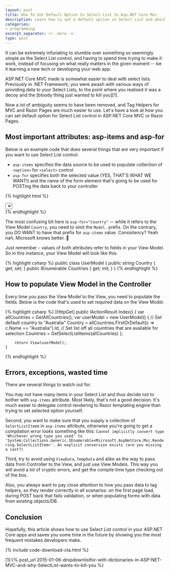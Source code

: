 ```yaml
---
layout: post
title: How To Set Default Option In Select List In Asp.NET Core Mvc
description: Learn how to set a default option in Select List and which mistakes to avoid to save time
categories:
- programming
excerpt_separator: <!--more-->
type: post
---
```

It can be extremely infuriating to stumble over something so seemingly simple as the Select List
control, and having to spend time trying to make it work, instead of focusing on what really matters
in the given moment -- be it learning a new tech or developing your web app.

ASP.NET Core MVC made is somewhat easier to deal with select lists. Previously in .NET Framework,
you were awash with various ways of providing data to your Select Lists, to the point where you
realised it was a decoy and the [bloody thing just wanted to kill you][1].

Now a lot of ambiguity seems to have been removed, and Tag Helpers for MVC and Razor Pages are much
easier to use. Let's have a look at how you can set default option for Select List control in ASP.NET Core MVC or
Razor Pages.

<!--more-->
## Most important attributes: asp-items and asp-for
Below is an example code that does several things that are very important if you want to use Select
List control:

- `asp-items` specifies the data source to be used to populate collection of `<option>` for `<select>`
  control
- `asp-for` specifies both the selected value (YES, THAT'S WHAT WE WANT!) and the name of the 
  form element that's going to be used for POSTing the data back to your controller

{% highlight html %}
  <div class="form-group">
      <select asp-for="Country" asp-items="Model.Countries" class="form-control" aria-label="Select your country">
      </select>
  </div>
{% endhighlight %}

The most confusing bit here is `asp-for="Country"` -- while it refers to the View Model `Country`, you need to
omit the `Model.` prefix. On the contrary, you DO WANT to have that prefix for `asp-items` value.
Consistency? Yeah nah, Microsoft knows better. &#129318;

Just remember - values of both attributes refer to fields in your View Model. So in this instance,
your View Model will look like this:

{% highlight csharp %}
    public class UserModel {
        public string Country { get; set; }
        public IEnumerable<SelectListItem> Countries { get; init; }
    }
{% endhighlight %}

## How to populate View Model in the Controller
Every time you pass the View Model to the View, you need to populate the fields. Below is the code
that's used to set required data on the View Model.

{% highlight csharp %}
    [HttpGet]
    public IActionResult Index()
    {
        var allCountries = GetAllCountries();
        var userModel = new UserModel() {
            // Set default country to "Australia"
            Country = allCountries.FirstOrDefault(c => c.Name == "Australia").Id,
            // Set list off all couintries that are available for selection
            Countries = GetSelectListItems(allCountries)
        };

        return View(userModel);
    }
{% endhighlight %}

## Errors, exceptions, wasted time

There are several things to watch out for.

You may not have many items in your Select List and thus decide not to bother with `asp-items`
attribute. Most likely, that's not a good decision. It's much easier to delegate control rendering
to Razor templating engine than trying to set selected option yourself.

Second, you want to make sure that you supply a collection of `SelectListItem`s in `asp-items`
attribute, otherwise you're going to get a compilation error looks something like this: `Cannot
implicitly convert type 'Whichever wrong type you used' to
'System.Collections.Generic.IEnumerable<Microsoft.AspNetCore.Mvc.Rendering.SelectListItem>'. An
explicit conversion exists (are you missing a cast?)`

Third, try to avoid using `ViewData`, `TempData` and alike as the way to pass data from
Controller to the View, and just use View Models. This way you will avoid a lot of cryptic errors,
and get the compile time type checking out of the box.

Also, you always want to pay close attention to how you pass data to tag helpers, so they render
correctly in all scenarios: on the first page load, during POST back that fails validation, or when
populating forms with data from existing objects/DB.

## Conclusion
Hopefully, this article shows how to use Select List control in your ASP.NET Core apps and saves you
some time in the future by showing you the most frequent mistakes developers make.

{% include code-download-cta.html %}

[1]:{% post_url 2015-01-06-dropdownlistfor-with-dictionaries-in-ASP-NET-MVC-and-why-SelectList-wants-to-kill-you %}
